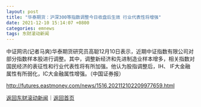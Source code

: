 ```yaml
---
layout: post
title: "华泰期货：沪深300等指数调整今日收盘后生效 行业代表性将增强"
date: 2021-12-10 15:14:07 +0800
categories: emnews
tags: 东财滚动新闻
---
```


中证网讯(记者马爽)华泰期货研究员高聪12月10日表示，近期中证指数有限公司对部分指数样本股进行调整。其中，调整新经济和先进制造业样本增多，相关指数对国民经济的表征性和行业代表性将有所加强。他认为股指调整后，IH、 IF大金融属性有所弱化，IC大金融属性增强。（中国证券报）

<http://futures.eastmoney.com/news/1516,202112102209977659.html>

[返回东财滚动新闻](//finews.withounder.com/emnews/)｜[返回首页](//finews.withounder.com/)